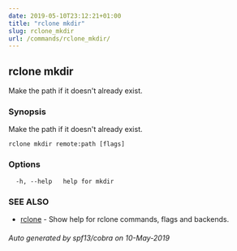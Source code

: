 ```yaml
---
date: 2019-05-10T23:12:21+01:00
title: "rclone mkdir"
slug: rclone_mkdir
url: /commands/rclone_mkdir/
---
```

## rclone mkdir

Make the path if it doesn't already exist.

### Synopsis

Make the path if it doesn't already exist.

```
rclone mkdir remote:path [flags]
```

### Options

```
  -h, --help   help for mkdir
```

### SEE ALSO

* [rclone](/commands/rclone/)	 - Show help for rclone commands, flags and backends.

###### Auto generated by spf13/cobra on 10-May-2019
